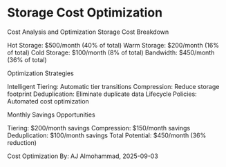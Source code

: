# Storage Cost Optimization
Cost Analysis and Optimization
Storage Cost Breakdown

Hot Storage: $500/month (40% of total)
Warm Storage: $200/month (16% of total)
Cold Storage: $100/month (8% of total)
Bandwidth: $450/month (36% of total)

Optimization Strategies

Intelligent Tiering: Automatic tier transitions
Compression: Reduce storage footprint
Deduplication: Eliminate duplicate data
Lifecycle Policies: Automated cost optimization

Monthly Savings Opportunities

Tiering: $200/month savings
Compression: $150/month savings
Deduplication: $100/month savings
Total Potential: $450/month (36% reduction)


Cost Optimization By: AJ Almohammad, 2025-09-03

